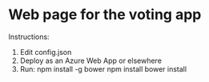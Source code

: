 # Web page for the voting app

Instructions:
1. Edit config.json
2. Deploy as an Azure Web App or elsewhere
3. Run:
npm install -g bower
npm install
bower install